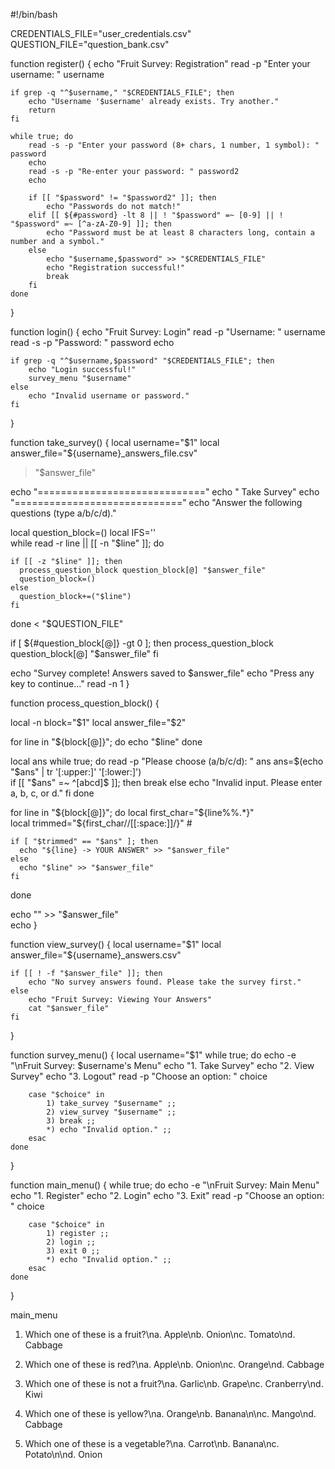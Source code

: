 #!/bin/bash

CREDENTIALS_FILE="user_credentials.csv"
QUESTION_FILE="question_bank.csv"

function register() {
    echo "Fruit Survey: Registration"
    read -p "Enter your username: " username
    
    if grep -q "^$username," "$CREDENTIALS_FILE"; then
        echo "Username '$username' already exists. Try another."
        return
    fi
    
    while true; do
        read -s -p "Enter your password (8+ chars, 1 number, 1 symbol): " password
        echo
        read -s -p "Re-enter your password: " password2
        echo

        if [[ "$password" != "$password2" ]]; then
            echo "Passwords do not match!"
        elif [[ ${#password} -lt 8 || ! "$password" =~ [0-9] || ! "$password" =~ [^a-zA-Z0-9] ]]; then
            echo "Password must be at least 8 characters long, contain a number and a symbol."
        else
            echo "$username,$password" >> "$CREDENTIALS_FILE"
            echo "Registration successful!"
            break
        fi
    done
}

function login() {
    echo "Fruit Survey: Login"
    read -p "Username: " username
    read -s -p "Password: " password
    echo
    
    if grep -q "^$username,$password" "$CREDENTIALS_FILE"; then
        echo "Login successful!"
        survey_menu "$username"
    else
        echo "Invalid username or password."
    fi
}

function take_survey() {
  local username="$1"
  local answer_file="${username}_answers_file.csv"

  > "$answer_file"

  echo "============================="
  echo "         Take Survey"
  echo "============================="
  echo "Answer the following questions (type a/b/c/d)."

  local question_block=()
  local IFS=''  
  while read -r line || [[ -n "$line" ]]; do
 
    if [[ -z "$line" ]]; then
      process_question_block question_block[@] "$answer_file"
      question_block=()
    else
      question_block+=("$line")
    fi
  done < "$QUESTION_FILE"

  if [ ${#question_block[@]} -gt 0 ]; then
    process_question_block question_block[@] "$answer_file"
  fi

  echo "Survey complete! Answers saved to $answer_file"
  echo "Press any key to continue..."
  read -n 1
}

function process_question_block() {
 
  local -n block="$1"   
  local answer_file="$2"


  for line in "${block[@]}"; do
    echo "$line"
  done


  local ans
  while true; do
    read -p "Please choose (a/b/c/d): " ans
    ans=$(echo "$ans" | tr '[:upper:]' '[:lower:]')  
    if [[ "$ans" =~ ^[abcd]$ ]]; then
      break
    else
      echo "Invalid input. Please enter a, b, c, or d."
    fi
  done


  for line in "${block[@]}"; do
    local first_char="${line%%.*}"  
    local trimmed="${first_char//[[:space:]]/}" #

    if [ "$trimmed" == "$ans" ]; then
      echo "${line} -> YOUR ANSWER" >> "$answer_file"
    else
      echo "$line" >> "$answer_file"
    fi
  done

  echo "" >> "$answer_file"  
  echo
}

function view_survey() {
    local username="$1"
    local answer_file="${username}_answers.csv"
    
    if [[ ! -f "$answer_file" ]]; then
        echo "No survey answers found. Please take the survey first."
    else
        echo "Fruit Survey: Viewing Your Answers"
        cat "$answer_file"
    fi
}

function survey_menu() {
    local username="$1"
    while true; do
        echo -e "\nFruit Survey: $username's Menu"
        echo "1. Take Survey"
        echo "2. View Survey"
        echo "3. Logout"
        read -p "Choose an option: " choice
        
        case "$choice" in
            1) take_survey "$username" ;;
            2) view_survey "$username" ;;
            3) break ;;
            *) echo "Invalid option." ;;
        esac
    done
}

function main_menu() {
    while true; do
        echo -e "\nFruit Survey: Main Menu"
        echo "1. Register"
        echo "2. Login"
        echo "3. Exit"
        read -p "Choose an option: " choice
        
        case "$choice" in
            1) register ;;
            2) login ;;
            3) exit 0 ;;
            *) echo "Invalid option." ;;
        esac
    done
}

main_menu

1. Which one of these is a fruit?\na. Apple\nb. Onion\nc. Tomato\nd. Cabbage

2. Which one of these is red?\na. Apple\nb. Onion\nc. Orange\nd. Cabbage

3. Which one of these is not a fruit?\na. Garlic\nb. Grape\nc. Cranberry\nd. Kiwi

4. Which one of these is yellow?\na. Orange\nb. Banana\n\nc. Mango\nd. Cabbage

5. Which one of these is a vegetable?\na. Carrot\nb. Banana\nc. Potato\n\nd. Onion




